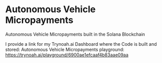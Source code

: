 # Autonomous Vehicle Micropayments

Autonomous Vehicle Micropayments built in the Solana Blockchain

I provide a link for my Trynoah.ai Dashboard where the Code is built and stored: Autonomous Vehicle Micropayments playground: https://trynoah.ai/playground/6900ae1efcaaf4b83aae09aa
